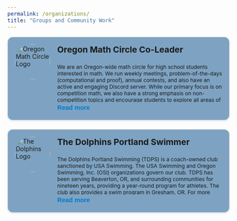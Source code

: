 ```yaml
---
permalink: /organizations/
title: "Groups and Community Work"
---
```

<style>
  .org-container {
    display: flex;
    flex-direction: column;
    gap: 20px;
    width: 100%;
    max-width: none;
    margin: 0 auto;
  }

  .org-card {
    display: flex;
    border: 1px solid #ddd;
    border-radius: 12px;
    padding: 16px;
    background: #7ea3c2;
    box-shadow: 0 2px 5px rgba(0,0,0,0.08);
    align-items: flex-start;
    position: relative;
  }

  .org-logo {
    width: 80px;
    height: 80px;
    border-radius: 50%;
    object-fit: cover;
    margin-right: 16px;
  }

  .org-content {
    font-size: 0.75rem;
    flex: 1;
  }

  .org-title {
    font-size: 1.2rem;
    font-weight: bold;
    margin-bottom: 8px;
  }

  .org-description {
    max-height: 100px;
    overflow: hidden;
    transition: max-height 0.3s ease;
    position: relative;
  }

  .org-description.expanded {
    max-height: 1000px;
  }

  .read-more-btn {
    background: none;
    border: none;
    color: #007acc;
    cursor: pointer;
    padding: 4px 0;
    font-weight: bold;
    font-size: 0.9rem;
  }
</style>

<div class="org-container">

<div class="org-card">
  <img class="org-logo" src="https://www.oregonmathcircle.org/logo/OMCLOGO.png" alt="Oregon Math Circle Logo">
  <div class="org-content">
    <div class="org-title">Oregon Math Circle Co-Leader</div>
    <div class="org-description" id="desc-1">
      <p>We are an Oregon-wide math circle for high school students interested in math. We run weekly meetings, problem-of-the-days (computational and proof), annual contests, and also have an active and engaging Discord server. While our primary focus is on competition math, we also have a strong emphasis on non-competition topics and encourage students to explore all areas of mathematics. We are a student-run organization, and our leaders are dedicated to providing a fun and engaging environment for all students. Each year, we attend in-person competitions including the American Regional Mathematics League(ARML), the Harvard-MIT Math Tournament(HMMT), and the Stanford Math Tournanment(SMT). For more information about our math circle, you can go to [this link](https://www.oregonmathcircle.org).</p>
      <p>I have been a member of the math circle since 2022, and a leader of the math circle since 2024. I am involved in running meetings, sending out club information emails, and planning our trips. I also have been writing Problem of the Days for our club, which are free-access problems posted daily on our Discord server that model competition problems.</p>
    </div>
    <button class="read-more-btn" onclick="toggleDescription('desc-1', this)">Read more</button>
  </div>
</div>

<div class="org-card">
  <img class="org-logo" src="https://www.dolphinswimteam.org/osmjcc/team-logo/default/teamlogo-610-1368249799577_009622-t-thumb.jpg" alt="The Dolphins Logo">
  <div class="org-content">
    <div class="org-title">The Dolphins Portland Swimmer</div>
    <div class="org-description" id="desc-2">
    <p>The Dolphins Portland Swimming (TDPS) is a coach-owned club sanctioned by USA Swimming. The USA Swimming and Oregon Swimming, Inc. (OSI) organizations govern our club. TDPS has been serving Beaverton, OR, and surrounding communities for nineteen years, providing a year-round program for athletes. The club also provides a swim program in Gresham, OR. For more information, check out [this website](https://www.dolphinswimteam.org)</p>
      <p>I have been a member of the Dolphins swim team since 2015. I started swimming competitively in 2017, and since then, I have qualified for every OSI state short-course championship in multiple events. My latest accomplishment was getting a 10th place overall finish in the 100 yard backstroke finals at the state meet this March. I have been part of the Green Squad, the Dolphins highest level swimming group, since 2023.</p>
    </div>
    <button class="read-more-btn" onclick="toggleDescription('desc-2', this)">Read more</button>
  </div>
</div>

</div>

<script>
  function toggleDescription(id, btn) {
    const el = document.getElementById(id);
    el.classList.toggle('expanded');
    btn.textContent = el.classList.contains('expanded') ? 'Collapse' : 'Read more';
  }
</script>

